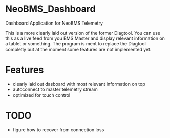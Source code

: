 # NeoBMS_Dashboard
Dashboard Application for NeoBMS Telemetry

This is a more clearly laid out version of the former Diagtool. You can use this as a live feed from you BMS Master and display relevant information on a tablet or something. The program is ment to replace the Diagtool completly but at the moment some features are not implemented yet.

# Features
- clearly laid out dasboard with most relevant information on top
- autoconnect to master telemetry stream
- optimized for touch control

# TODO
- figure how to recover from connection loss